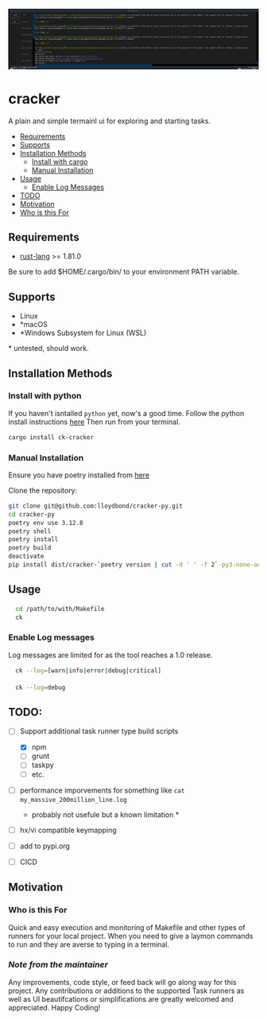 ![cracker](./assets/cracker-py-sample.png)


# cracker
A plain and simple termainl ui for exploring and starting tasks.

- [Requirements](#requirements)
- [Supports](#supports)
- [Installation Methods](#installation-methods)
  - [Install with cargo](#install-with-cargo)
  - [Manual Installation](#manual-installation)
- [Usage](#usage)
  - [Enable Log Messages](#enable-log-messages)
- [TODO](#todo)
- [Motivation](#motivation)
- [Who is this For](#who-is-this-for)

## Requirements

* [rust-lang](https://www.rust-lang.org/) >= 1.81.0

Be sure to add $HOME/.cargo/bin/ to your environment PATH variable.
## Supports

-   Linux
-  *macOS
-  *Windows Subsystem for Linux (WSL)

\* untested, should work.
## Installation Methods
### Install with python
If you haven't isntalled `python` yet, now's a good time.
Follow the python install instructions [here](https://www.python.org/downloads/)
Then run from your terminal.
```bash
cargo install ck-cracker
```

### Manual Installation
Ensure you have poetry installed from [here](https://python-poetry.org/docs/#installation)

Clone the repository:

```bash
git clone git@github.com:lloydbond/cracker-py.git
cd cracker-py
poetry env use 3.12.8
poetry shell
poetry install
poetry build
deactivate
pip install dist/cracker-`poetry version | cut -d ' ' -f 2`-py3-none-any.whl

```

## Usage

```bash
  cd /path/to/with/Makefile
  ck
```

### Enable Log messages
Log messages are limited for as the tool reaches a 1.0 release.
```bash
  ck --log=[warn|info|error|debug|critical]

  ck --log=debug
```
## TODO:
- [ ] Support additional task runner type build scripts
  - [x] npm
  - [ ] grunt
  - [ ] taskpy
  - [ ] etc.
- [ ] performance imporvements for something like `cat my_massive_200million_line.log`
    * probably not usefule but a known limitation *
- [ ] hx/vi compatible keymapping
- [ ] add to pypi.org
- [ ] CICD


## Motivation

### Who is this For
Quick and easy execution and monitoring of Makefile and other types of runners for your local project.
When you need to give a laymon commands to run and they are averse to typing in a terminal.

### ***Note from the maintainer***

Any improvements, code style, or feed back will go along way for this project. Any contributions or
additions to the supported Task runners as well as UI beautifcations or simplifications are greatly
welcomed and appreciated. Happy Coding!

